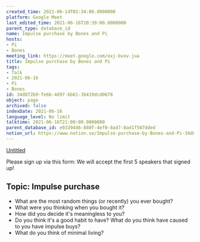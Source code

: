```yaml
---
created_time: 2021-06-14T02:34:00.0000000
platform: Google Meet
last_edited_time: 2021-06-16T20:39:00.0000000
parent_type: database_id
name: Impulse purchase by Bones and Pi
hosts:
- Pi
- Bones
meeting_link: https://meet.google.com/oxj-bvov-jua
title: Impulse purchase by Bones and Pi
tags:
- Talk
- 2021-06-16
- Pi
- Bones
id: 34d872b9-fe6b-4d97-bb61-3b419dcd0678
object: page
archived: false
indexDate: 2021-06-16
language_level: No limit
talktime: 2021-06-16T21:00:00.0000000
parent_database_id: e9339446-880f-4ef0-8ad7-8ad1f507dded
notion_url: https://www.notion.so/Impulse-purchase-by-Bones-and-Pi-34d872b9fe6b4d97bb613b419dcd0678
---
```


[Untitled](https://www.notion.so/cd877e06ad7149f69157f2c71bad5cca)   

Please sign up via this form:
We will accept the first  5 speakers  that signed up! 


## Topic: Impulse purchase

   - What are the most random things (or recently) you ever bought?
   - What were you thinking when you bought it?
   - How did you decide it's meaningless to you?
   - Do you think it's a good habit to have? What do you think have caused to you have impulse buys?
   - What do you think of minimal living?




